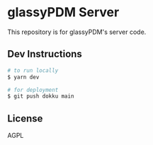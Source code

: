 # glassyPDM Server
This repository is for glassyPDM's server code.
## Dev Instructions
```bash
# to run locally
$ yarn dev

# for deployment
$ git push dokku main
```
## License
AGPL
